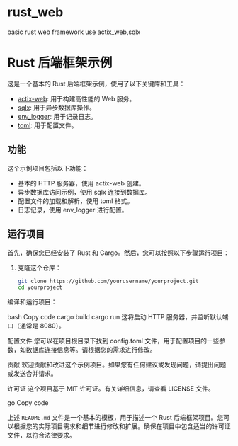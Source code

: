 # rust_web
basic rust web framework use actix_web,sqlx
# Rust 后端框架示例

这是一个基本的 Rust 后端框架示例，使用了以下关键库和工具：

- [actix-web](https://actix.rs/): 用于构建高性能的 Web 服务。
- [sqlx](https://github.com/launchbadge/sqlx): 用于异步数据库操作。
- [env_logger](https://github.com/env-logger-rs/env_logger): 用于记录日志。
- [toml](https://github.com/toml-lang/toml): 用于配置文件。

## 功能

这个示例项目包括以下功能：

- 基本的 HTTP 服务器，使用 actix-web 创建。
- 异步数据库访问示例，使用 sqlx 连接到数据库。
- 配置文件的加载和解析，使用 toml 格式。
- 日志记录，使用 env_logger 进行配置。

## 运行项目

首先，确保您已经安装了 Rust 和 Cargo。然后，您可以按照以下步骤运行项目：

1. 克隆这个仓库：

   ```bash
   git clone https://github.com/yourusername/yourproject.git
   cd yourproject
编译和运行项目：

bash
Copy code
cargo build
cargo run
这将启动 HTTP 服务器，并监听默认端口（通常是 8080）。

配置文件
您可以在项目根目录下找到 config.toml 文件，用于配置项目的一些参数，如数据库连接信息等。请根据您的需求进行修改。

贡献
欢迎贡献和改进这个示例项目。如果您有任何建议或发现问题，请提出问题或发送合并请求。

许可证
这个项目基于 MIT 许可证。有关详细信息，请查看 LICENSE 文件。

go
Copy code

上述 `README.md` 文件是一个基本的模板，用于描述一个 Rust 后端框架项目。您可以根据您的实际项目需求和细节进行修改和扩展。确保在项目中包含适当的许可证文件，以符合法律要求。
